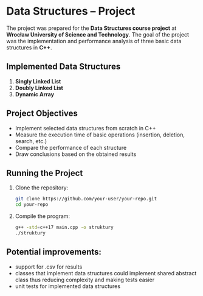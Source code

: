 # Data Structures – Project

The project was prepared for the **Data Structures course project** at **Wrocław University of Science and Technology**. The goal of the project was the implementation and performance analysis of three basic data structures in **C++**.

## Implemented Data Structures

1. **Singly Linked List**  
2. **Doubly Linked List**  
3. **Dynamic Array**

## Project Objectives

- Implement selected data structures from scratch in C++
- Measure the execution time of basic operations (insertion, deletion, search, etc.)
- Compare the performance of each structure
- Draw conclusions based on the obtained results

## Running the Project

1. Clone the repository:
   ```bash
   git clone https://github.com/your-user/your-repo.git
   cd your-repo
   ```
2. Compile the program:
   ```bash
   g++ -std=c++17 main.cpp -o struktury
   ./struktury
   ```
## Potential improvements:

- support for .csv for results
- classes that implement data structures could implement shared abstract class thus reducing complexity and making tests easier
- unit tests for implemented data structures

